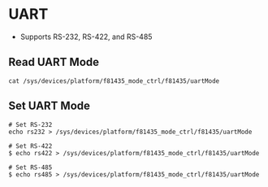 # UART
- Supports RS-232, RS-422, and RS-485

## Read UART Mode
```
cat /sys/devices/platform/f81435_mode_ctrl/f81435/uartMode
```

## Set UART Mode
```
# Set RS-232
echo rs232 > /sys/devices/platform/f81435_mode_ctrl/f81435/uartMode

# Set RS-422
$ echo rs422 > /sys/devices/platform/f81435_mode_ctrl/f81435/uartMode

# Set RS-485
$ echo rs485 > /sys/devices/platform/f81435_mode_ctrl/f81435/uartMode
```

